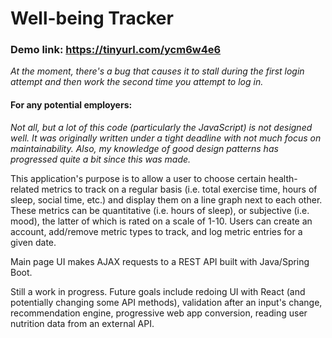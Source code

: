 # Well-being Tracker

### Demo link: https://tinyurl.com/ycm6w4e6
*At the moment, there's a bug that causes it to stall during the first login attempt and then work the second time you attempt to log in.*

#### For any potential employers:
*Not all, but a lot of this code (particularly the JavaScript) is not designed well. 
It was originally written under a tight deadline with not much focus on maintainability. 
Also, my knowledge of good design patterns has progressed quite a bit since this was made.*

This application's purpose is to allow a user to choose certain health-related metrics to track on a regular basis
(i.e. total exercise time, hours of sleep, social time, etc.) and display them 
on a line graph next to each other. These metrics can be quantitative (i.e. hours of sleep), or 
subjective (i.e. mood), the latter of which is rated on a scale of 1-10. Users can 
create an account, add/remove metric types to track, and log metric entries for a given date.

Main page UI makes AJAX requests to a REST API built with Java/Spring Boot.

Still a work in progress. Future goals include redoing UI with React (and potentially changing some API methods), validation after an input's change, 
recommendation engine, progressive web app conversion, reading user nutrition data from an external API.